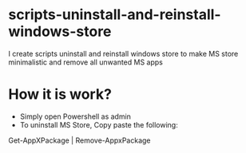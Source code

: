 # scripts-uninstall-and-reinstall-windows-store
I create scripts uninstall and reinstall windows store  to make MS store minimalistic and remove all unwanted MS apps
# How it is work?
- Simply open Powershell as admin
- To uninstall MS Store, Copy paste the following:
>
Get-AppXPackage | Remove-AppxPackage
>
